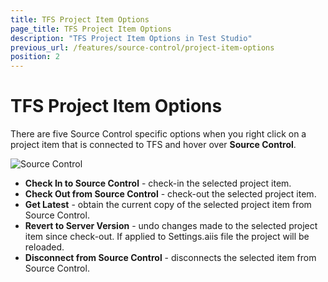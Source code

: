 ```yaml
---
title: TFS Project Item Options
page_title: TFS Project Item Options
description: "TFS Project Item Options in Test Studio"
previous_url: /features/source-control/project-item-options
position: 2
---
```

# TFS Project Item Options

There are five Source Control specific options when you right click on a project item that is connected to TFS and hover over **Source Control**.

![Source Control][1]

- **Check In to Source Control** - check-in the selected project item.
- **Check Out from Source Control** - check-out the selected project item.
- **Get Latest** - obtain the current copy of the selected project item from Source Control.
- **Revert to Server Version** - undo changes made to the selected project item since check-out. If applied to Settings.aiis file the project will be reloaded. 
- **Disconnect from Source Control** - disconnects the selected item from Source Control.


[1]: /img/features/source-control/project-item-options/fig1.png

